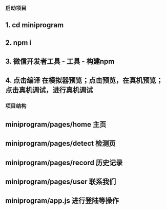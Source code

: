### 启动项目
## 1. cd miniprogram
## 2. npm i
## 3. 微信开发者工具 - 工具 - 构建npm
## 4. 点击编译 在模拟器预览；点击预览，在真机预览；点击真机调试，进行真机调试

### 项目结构
## miniprogram/pages/home 主页
## miniprogram/pages/detect 检测页
## miniprogram/pages/record 历史记录
## miniprogram/pages/user 联系我们

##  miniprogram/app.js 进行登陆等操作 

